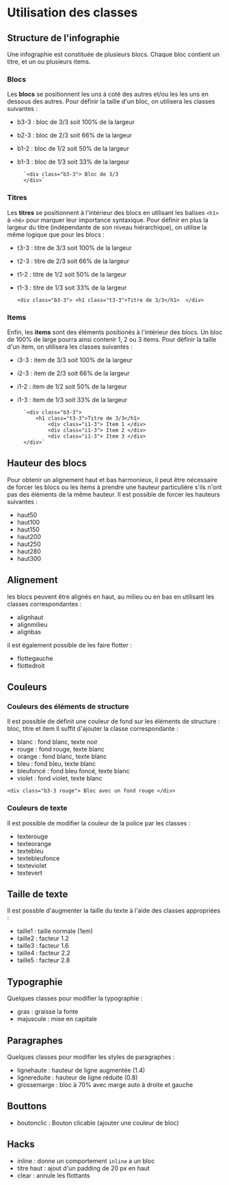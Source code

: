 # Utilisation des classes 

## Structure de l'infographie

Une infographie est constituée de plusieurs blocs. Chaque bloc contient un titre, et un ou plusieurs items. 

### Blocs
Les **blocs** se positionnent les uns à coté des autres et/ou les les uns en dessous des autres. 
Pour définir la taille d'un bloc, on utilisera les classes suivantes : 
* b3-3 : bloc de 3/3 soit 100% de la largeur
* b2-3 : bloc de 2/3 soit 66% de la largeur
* b1-2 : bloc de 1/2 soit 50% de la largeur
* b1-3 : bloc de 1/3 soit 33% de la largeur
        
        `<div class="b3-3"> Bloc de 3/3 
        </div>`
        
### Titres
Les **titres** se positionnent à l'intérieur des blocs en utilisant les balises `<h1>` à `<h6>` pour marquer leur importance syntaxique. Pour définir en plus la largeur du titre (indépendante de son niveau hiérarchique), on utilise la même logique que pour les blocs : 
* t3-3 : titre de 3/3 soit 100% de la largeur
* t2-3 : titre de 2/3 soit 66% de la largeur
* t1-2 : titre de 1/2 soit 50% de la largeur
* t1-3 : titre de 1/3 soit 33% de la largeur
    
     `<div class="b3-3">
            <h1 class="t3-3">Titre de 3/3</h1> 
        </div>`

### Items  
Enfin, les **items** sont des éléments positionés à l'intérieur des blocs. Un bloc de 100% de large pourra ainsi contenir 1, 2 ou 3 items. Pour définir la taille d'un item, on utilisera les classes suivantes : 
* i3-3 : item de 3/3 soit 100% de la largeur
* i2-3 : item de 2/3 soit 66% de la largeur
* i1-2 : item de 1/2 soit 50% de la largeur
* i1-3 : item de 1/3 soit 33% de la largeur

        `<div class="b3-3">
            <h1 class="t3-3">Titre de 3/3</h1> 
                <div class="i1-3"> Item 1 </div>
                <div class="i1-3"> Item 2 </div>
                <div class="i1-3"> Item 3 </div>
        </div>`
        
## Hauteur des blocs
Pour obtenir un alignement haut et bas harmonieux, il peut être nécessaire de forcer les blocs ou les items à prendre une hauteur particulière s'ils n'ont pas des éléments de la même hauteur.
Il est possible de forcer les hauteurs suivantes : 
* haut50
* haut100
* haut150
* haut200
* haut250
* haut280
* haut300

## Alignement

les blocs peuvent être alignés en haut, au milieu ou en bas en utilisant les classes correspondantes : 
* alignhaut
* alignmilieu
* alignbas

il est également possible de les faire flotter :
* flottegauche
* flottedroit

## Couleurs

### Couleurs des éléments de structure
Il est possible de définit une couleur de fond sur les éléments de structure : bloc, titre et item
Il suffit d'ajouter la classe correspondante : 
* blanc : fond blanc, texte noir 
* rouge : fond rouge, texte blanc 
* orange : fond blanc, texte blanc  
* bleu : fond bleu, texte blanc  
* bleufoncé : fond bleu foncé, texte blanc  
* violet : fond violet, texte blanc   

`<div class="b3-3 rouge"> Bloc avec un fond rouge </div>`

### Couleurs de texte

Il est possible de modifier la couleur de la police par les classes : 

* texterouge
* texteorange
* textebleu
* textebleufonce
* texteviolet
* textevert



## Taille de texte

Il est possble d'augmenter la taille du texte à l'aide des classes appropriées : 
* taille1 : taille normale (1em)
* taille2 : facteur 1.2
* taille3 : facteur 1.6
* taille4 : facteur 2.2
* taille5 : facteur 2.8

## Typographie

Quelques classes pour modifier la typographie : 

* gras : graisse la fonte
* majuscule : mise en capitale

## Paragraphes

Quelques classes pour modifier les styles de paragraphes : 

* lignehaute : hauteur de ligne augmentée (1.4)
* lignereduite : hauteur de ligne réduite (0.8)
* grossemarge : bloc à 70% avec marge auto à droite et gauche

## Bouttons
* boutonclic : Bouton clicable (ajouter une couleur de bloc)

## Hacks

* inline : donne un comportement `inline` a un bloc
* titre haut : ajout d'un padding de 20 px en haut
* clear : annule les flottants
